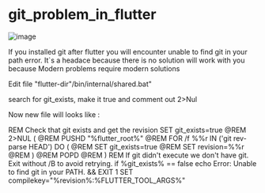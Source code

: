 # git_problem_in_flutter
![image](https://github.com/user-attachments/assets/f3c3d655-ab42-4177-894c-5587bd81eef2)

If you installed git after flutter you will encounter unable to find git in your path error.
It`s a headace because there is no solution will work with you because Modern problems require modern solutions 


Edit  file "flutter-dir"/bin/internal/shared.bat"

search for git_exists, make it true and comment out 2>Nul


Now new file will looks like :

<p> REM Check that git exists and get the revision
  SET git_exists=true
  @REM 2>NUL (
  @REM   PUSHD "%flutter_root%"
  @REM   FOR /f %%r IN ('git rev-parse HEAD') DO (
  @REM     SET git_exists=true
  @REM     SET revision=%%r
  @REM   )
  @REM   POPD
  @REM )
  REM If git didn't execute we don't have git. Exit without /B to avoid retrying.
  if %git_exists% == false echo Error: Unable to find git in your PATH. && EXIT 1
  SET compilekey="%revision%:%FLUTTER_TOOL_ARGS%" </p>


